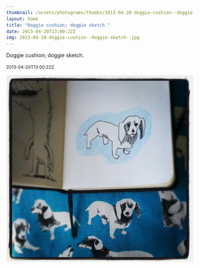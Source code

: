```yaml
---
thumbnail: /assets/photograms/thumbs/2013-04-20-doggie-cushion--doggie-sketch-.jpg
layout: home
title: "Doggie cushion; doggie sketch."
date: 2013-04-20T13:00:22Z
img: 2013-04-20-doggie-cushion--doggie-sketch-.jpg
---
```


Doggie cushion; doggie sketch.

<small>2013-04-20T13:00:22Z</small>

![Doggie cushion; doggie sketch.](2013-04-20-doggie-cushion--doggie-sketch-.jpg)
